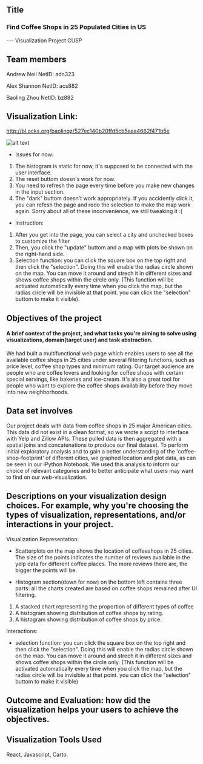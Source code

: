 ## Title
### Find Coffee Shops in 25 Populated Cities in US
--- Visualization Project CUSP

## Team members

Andrew Neil      NetID: adn323

Alex Shannon     NetID: acs882

Baoling Zhou     NetID: bz882

## Visualization Link: 
http://bl.ocks.org/baolingz/527ec140b20ffd5cb5aaa4662f471b5e


![alt text](http://url/to/coffee.jpeg)

- Issues for now: 
1. The histogram is static for now, it's supposed to be connected with the user interface. 
2. The reset buttom doesn's work for now.
3. You need to refresh the page every time before you make new changes in the input section.
4. The "dark" buttom doesn't work appropriately. If you accidently click it, you can refesh the page and redo the selection to make the map work again. Sorry about all of these inconvenience, we still tweaking it :(

- Instruction: 
1. After you get into the page, you can select a city and unchecked boxes to customize the filter
2. Then, you click the "update" buttom and a map with plots be shown on the right-hand side. 
3. Selection function: you can click the square box on the top right and then click the "selection". Doing this will enable the radias circle shown on the map. You can move it around and strech it in different sizes and shows coffee shops within the circle only. (This function will be activated automatically every time when you click the map, but the radias circle will be invisible at that point. you can click the "selection" buttom to make it visible).


## Objectives of the project
#### A brief context of the project, and what tasks you're aiming to solve using visualizations, domain(target user) and task abstraction.
We had built a multifunctional web page which enables users to see all the available coffee shops in 25 cities under several filtering functions, such as price level, coffee shop types and minimum rating.  Our target audience are people who are coffee lovers and looking for coffee shops with certain special servings, like bakeries and ice-cream. It's also a great tool for people who want to explore the coffee shops availability before they move into new neighborhoods.


## Data set involves
Our project deals with data from coffee shops in 25 major American cities. This data did not exist in a clean format, so we wrote a script to interface with Yelp and Zillow APIs. These pulled data is then aggregated with a spatial joins and concatenations to produce our final dataset. To perform initial exploratory analysis and to gain a better understanding of the 'coffee-shop-footprint' of different cities, we graphed location and plot data, as can be seen in our iPython Notebook. We used this analysis to inform our choice of relevant categories and to better anticipate what users may want to find on our web-visualization. 

## Descriptions on your visualization design choices. For example, why you're choosing the types of visualization, representations, and/or interactions in your project.

Visualization Representation:
- Scatterplots on the map shows the location of coffeeshops in 25 cities. The size of the points indicates the number of reviews available in the yelp data for different coffee places. The more reviews there are, the bigger the points will be.

- Histogram section(down for now) on the bottom left contains three parts: all the charts created are based on coffee shops remained after UI filtering. 

1. A stacked chart representing the proportion of different types of coffee
2. A histogram showing distribution of coffee shops by rating.
3. A histogram showing distribution of coffee shops by price.

Interactions:
- selection function: you can click the square box on the top right and then click the "selection". Doing this will enable the radias circle shown on the map. You can move it around and strech it in different sizes and shows coffee shops within the circle only. (This function will be activated automatically every time when you click the map, but the radias circle will be invisible at that point. you can click the "selection" buttom to make it visible)

## Outcome and Evaluation: how did the visualization helps your users to achieve the objectives.



## Visualization Tools Used
React, Javascript, Carto.



